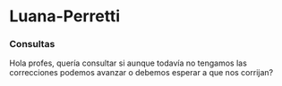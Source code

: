 # Luana-Perretti
### Consultas
Hola profes, quería consultar si aunque todavía no tengamos las correcciones podemos avanzar o debemos esperar a que nos corrijan?
